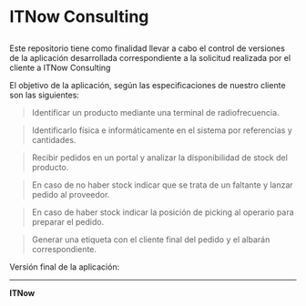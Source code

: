 # ITNow Consulting
## 

Este repositorio tiene como finalidad llevar a cabo el control de versiones de la aplicación desarrollada correspondiente a la solicitud realizada por el cliente a ITNow Consulting

El objetivo de la aplicación, según las especificaciones de nuestro cliente son las siguientes:
> Identificar un producto mediante una terminal de radiofrecuencia.

> Identificarlo física e informáticamente en el sistema por referencias y cantidades.

> Recibir pedidos en un portal y analizar la disponibilidad de stock del producto.

> En caso de no haber stock indicar que se trata de un faltante y lanzar pedido al proveedor. 

> En caso de haber stock indicar la posición de picking al operario para preparar el pedido.

> Generar una etiqueta con el cliente final del pedido y el albarán correspondiente.



Versión final de la aplicación:

________________________________________

__**ITNow**__
